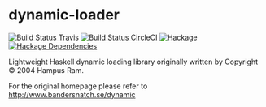 dynamic-loader
==============

[![Build Status Travis](https://travis-ci.org/ggreif/dynamic-loader.svg)](https://travis-ci.org/ggreif/dynamic-loader)
[![Build Status CircleCI](https://circleci.com/gh/ggreif/dynamic-loader.svg?&style=shield)](https://circleci.com/gh/ggreif/dynamic-loader)
[![Hackage](https://img.shields.io/hackage/v/dynamic-loader.svg)](https://hackage.haskell.org/package/dynamic-loader)
[![Hackage Dependencies](https://img.shields.io/hackage-deps/v/dynamic-loader.svg?style=flat)](http://packdeps.haskellers.com/feed?needle=exact%3Adynamic-loader)


Lightweight Haskell dynamic loading library originally written by Copyright © 2004 Hampus Ram.

For the original homepage please refer to http://www.bandersnatch.se/dynamic
